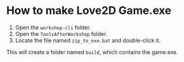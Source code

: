 # How to make Love2D Game.exe

1. Open the `workshop-cli` folder.
2. Open the `ToolsAfterWorkshop` folder.
3. Locate the file named `zip_to_exe.bat` and double-click it.

This will create a folder named `build`, which contains the game.exe.
